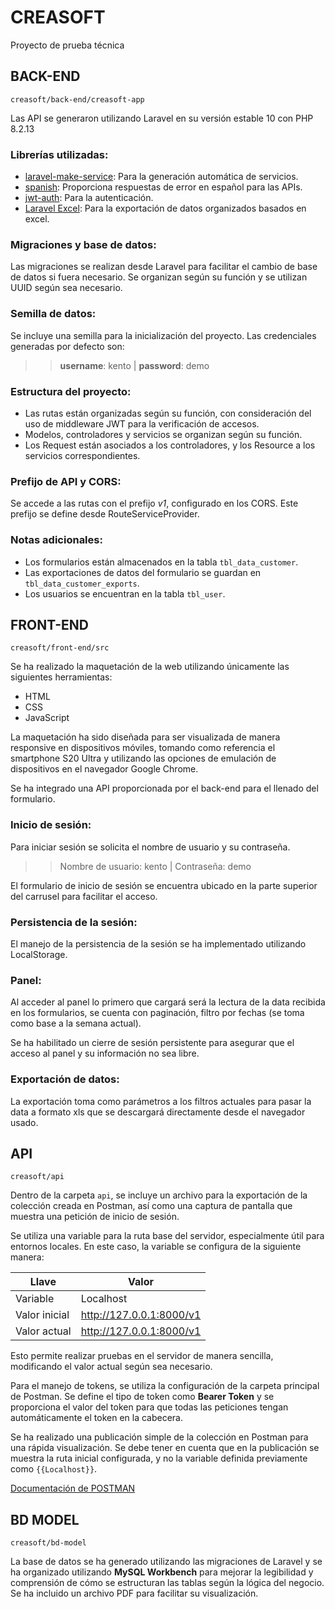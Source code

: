 
# CREASOFT
Proyecto de prueba técnica

## BACK-END
`creasoft/back-end/creasoft-app`

Las API se generaron utilizando Laravel en su versión estable 10 con PHP 8.2.13

### Librerías utilizadas:
* [laravel-make-service](https://github.com/getsolaris/laravel-make-service): Para la generación automática de servicios.
* [spanish](https://github.com/Laraveles/spanish): Proporciona respuestas de error en español para las APIs.
* [jwt-auth](https://github.com/PHP-Open-Source-Saver/jwt-auth): Para la autenticación.
* [Laravel Excel](https://laravel-excel.com/): Para la exportación de datos organizados basados en excel.

### Migraciones y base de datos:
Las migraciones se realizan desde Laravel para facilitar el cambio de base de datos si fuera necesario. Se organizan según su función y se utilizan UUID según sea necesario.

### Semilla de datos:
Se incluye una semilla para la inicialización del proyecto. Las credenciales generadas por defecto son:
>> **username**: kento | **password**: demo

### Estructura del proyecto:
- Las rutas están organizadas según su función, con consideración del uso de middleware JWT para la verificación de accesos.
- Modelos, controladores y servicios se organizan según su función.
- Los Request están asociados a los controladores, y los Resource a los servicios correspondientes.

### Prefijo de API y CORS:
Se accede a las rutas con el prefijo _v1_, configurado en los CORS. Este prefijo se define desde RouteServiceProvider.

### Notas adicionales:
- Los formularios están almacenados en la tabla `tbl_data_customer`.
- Las exportaciones de datos del formulario se guardan en `tbl_data_customer_exports`.
- Los usuarios se encuentran en la tabla `tbl_user`.

## FRONT-END
`creasoft/front-end/src`

Se ha realizado la maquetación de la web utilizando únicamente las siguientes herramientas:
* HTML
* CSS
* JavaScript

La maquetación ha sido diseñada para ser visualizada de manera responsive en dispositivos móviles, tomando como referencia el smartphone S20 Ultra y utilizando las opciones de emulación de dispositivos en el navegador Google Chrome.

Se ha integrado una API proporcionada por el back-end para el llenado del formulario.

### Inicio de sesión:
Para iniciar sesión se solicita el nombre de usuario y su contraseña.
>> Nombre de usuario: kento | Contraseña: demo

El formulario de inicio de sesión se encuentra ubicado en la parte superior del carrusel para facilitar el acceso.

### Persistencia de la sesión:
El manejo de la persistencia de la sesión se ha implementado utilizando LocalStorage.

### Panel:
Al acceder al panel lo primero que cargará será la lectura de la data recibida en los formularios, se cuenta con paginación, filtro por fechas (se toma como base a la semana actual).

Se ha habilitado un cierre de sesión persistente para asegurar que el acceso al panel y su información no sea libre.

### Exportación de datos:
La exportación toma como parámetros a los filtros actuales para pasar la data a formato xls que se descargará directamente desde el navegador usado.



## API
`creasoft/api`

Dentro de la carpeta `api`, se incluye un archivo para la exportación de la colección creada en Postman, así como una captura de pantalla que muestra una petición de inicio de sesión.

Se utiliza una variable para la ruta base del servidor, especialmente útil para entornos locales. En este caso, la variable se configura de la siguiente manera:

| Llave  | Valor           |
| ------ | --------------- |
| Variable          | Localhost       |
| Valor inicial     | http://127.0.0.1:8000/v1    |
| Valor actual      | http://127.0.0.1:8000/v1    |

Esto permite realizar pruebas en el servidor de manera sencilla, modificando el valor actual según sea necesario.

Para el manejo de tokens, se utiliza la configuración de la carpeta principal de Postman. Se define el tipo de token como **Bearer Token** y se proporciona el valor del token para que todas las peticiones tengan automáticamente el token en la cabecera.

Se ha realizado una publicación simple de la colección en Postman para una rápida visualización. Se debe tener en cuenta que en la publicación se muestra la ruta inicial configurada, y no la variable definida previamente como `{{Localhost}}`.

[Documentación de POSTMAN](https://documenter.getpostman.com/view/2sA2xnyAUb?version=latest)


## BD MODEL
`creasoft/bd-model`

La base de datos se ha generado utilizando las migraciones de Laravel y se ha organizado utilizando **MySQL Workbench** para mejorar la legibilidad y comprensión de cómo se estructuran las tablas según la lógica del negocio. Se ha incluido un archivo PDF para facilitar su visualización.
